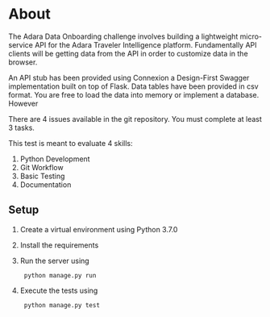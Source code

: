 # About
The Adara Data Onboarding challenge involves building a lightweight micro-service API for the Adara Traveler Intelligence platform. 
Fundamentally API clients will be getting data from the API in order to customize data in the browser. 
 
An API stub has been provided using Connexion a Design-First Swagger implementation built on top of Flask. 
Data tables have been provided in csv format. You are free to load the data into memory or implement a database.
However     

There are 4 issues available in the git repository. You must complete at least 3 tasks.

This test is meant to evaluate 4 skills:

1. Python Development
2. Git Workflow
3. Basic Testing 
4. Documentation


## Setup
1. Create a virtual environment using Python 3.7.0
2. Install the requirements
3. Run the server using 
        
        python manage.py run
4. Execute the tests using

        python manage.py test

